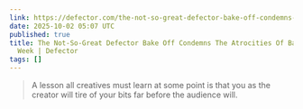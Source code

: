 ```yaml
---
link: https://defector.com/the-not-so-great-defector-bake-off-condemns-the-atrocities-of-back-to-school-week
date: 2025-10-02 05:07 UTC
published: true
title: The Not-So-Great Defector Bake Off Condemns The Atrocities Of Back-To-School
  Week | Defector
tags: []
---
```


> A lesson all creatives must learn at some point is that you as the creator will tire of your bits far before the audience will.
